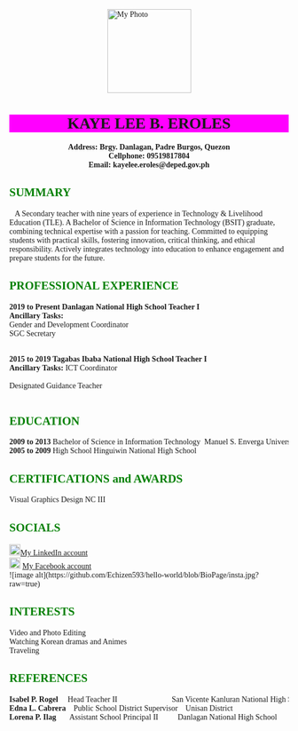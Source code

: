 <!DOCTYPE html>
<html>
<head>
<meta name="viewport" content="width=device-width, initial-scale=1.0">
<meta name="keywords" content="HTML, CSS, JavaScript">
<meta name="author" content="Kaye Lee B. Eroles">
<title>My Simple HTML Bio Page</title>
<style>
     body {background-image:url('background2.jpg');}
     body {font-family: verdana;}
     h2 {color: Green;}
     pre {font-family: verdana;}
     </style>
     </head>

<body>
<img src="images/me.png" alt="My Photo" width="151" height="151" style="display:block; margin:auto";>

<h1 style="background-color:Fuchsia;text-align:center;">KAYE LEE B. EROLES</h1>

<pre style="text-align:center;">
<b>Address: Brgy. Danlagan, Padre Burgos, Quezon</b>
<b>Cellphone: 09519817804</b>
<b>Email: kayelee.eroles@deped.gov.ph</b>
</pre>

<h2>SUMMARY</h2>
<p>&ensp;   A Secondary teacher with nine years of experience in Technology & Livelihood Education (TLE). A Bachelor of Science in Information Technology (BSIT) graduate, combining technical expertise with a passion for teaching. Committed to equipping students with practical skills, fostering innovation, critical thinking, and ethical responsibility. Actively integrates technology into education to enhance engagement and prepare students for the future.</p>


<h2>PROFESSIONAL EXPERIENCE</h2>
<pre><b>2019 to Present Danlagan National High School Teacher I</b>
<b>Ancillary Tasks:</b>
Gender and Development Coordinator
SGC Secretary

<b>2015 to 2019 Tagabas Ibaba National High School Teacher I</b>
<b>Ancillary Tasks:</b>
ICT Coordinator  
Designated Guidance Teacher</pre>

<h2>EDUCATION</h2>
<pre><b>2009 to 2013</b> Bachelor of Science in Information Technology  Manuel S. Enverga University Foundation
<b>2005 to 2009</b> High School Hinguiwin National High School</pre>

<h2>CERTIFICATIONS and AWARDS</h2>
<pre>Visual Graphics Design NC III
</pre>

<h2>SOCIALS</h2>
<img src="images/linkedin.png" alt="Linkedin" width="20" height="20";><a href="https://www.linkedin.com/in/kaye-eroles-932b20357">My LinkedIn account</a> <br>
<img src="images/fb.png" alt="Facebook" width="20" height="20";> <a href="https://www.facebook.com/kye.leigh.129">My Facebook account</a> <br>
![image alt](https://github.com/Echizen593/hello-world/blob/BioPage/insta.jpg?raw=true)

<h2>INTERESTS</h2>
<pre>Video and Photo Editing
Watching Korean dramas and Animes
Traveling</pre>

<h2>REFERENCES</h2>
<pre><b>Isabel P. Rogel </b>    Head Teacher II                            San Vicente Kanluran National High School
<b>Edna L. Cabrera </b>   Public School District Supervisor    Unisan District
<b>Lorena P. Ilag </b>      Assistant School Principal II          Danlagan National High School</pre>

</body>
</html>
